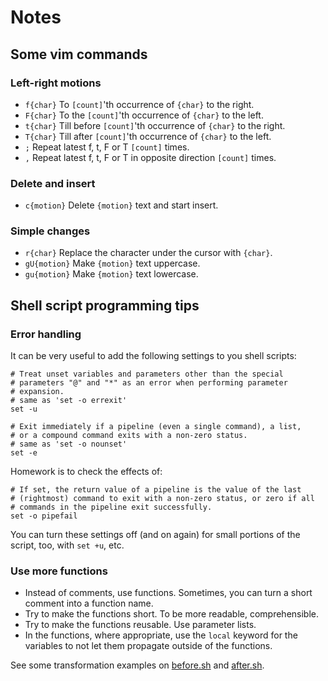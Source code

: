 # Notes
## Some vim commands
### Left-right motions
 - `f{char}` To `[count]`'th occurrence of `{char}` to the right.
 - `F{char}` To the `[count]`'th occurrence of `{char}` to the left.
 - `t{char}` Till before `[count]`'th occurrence of `{char}` to the right.
 - `T{char}` Till after `[count]`'th occurrence of `{char}` to the left.
 - `;` Repeat latest f, t, F or T `[count]` times.
 - `,` Repeat latest f, t, F or T in opposite direction `[count]` times.

### Delete and insert
 - `c{motion}` Delete `{motion}` text and start insert.

### Simple changes
 - `r{char}` Replace the character under the cursor with `{char}`.
 - `gU{motion}` Make `{motion}` text uppercase.
 - `gu{motion}` Make `{motion}` text lowercase.

## Shell script programming tips
### Error handling
It can be very useful to add the following settings to you shell scripts:

    # Treat unset variables and parameters other than the special
    # parameters "@" and "*" as an error when performing parameter
    # expansion.
    # same as 'set -o errexit'
    set -u
    
    # Exit immediately if a pipeline (even a single command), a list,
    # or a compound command exits with a non-zero status.
    # same as 'set -o nounset'
    set -e

Homework is to check the effects of:

    # If set, the return value of a pipeline is the value of the last
    # (rightmost) command to exit with a non-zero status, or zero if all
    # commands in the pipeline exit successfully.
    set -o pipefail

You can turn these settings off (and on again) for small portions of the
script, too, with `set +u`, etc.

### Use more functions
 - Instead of comments, use functions. Sometimes, you can turn a short
   comment into a function name.
 - Try to make the functions short. To be more readable, comprehensible.
 - Try to make the functions reusable. Use parameter lists.
 - In the functions, where appropriate, use the `local` keyword for the
   variables to not let them propagate outside of the functions.

See some transformation examples on
[before.sh](https://github.com/aswna/GNU-Linux-Tools-sessions/blob/master/08/before.sh) and
[after.sh](https://github.com/aswna/GNU-Linux-Tools-sessions/blob/master/08/after.sh).
